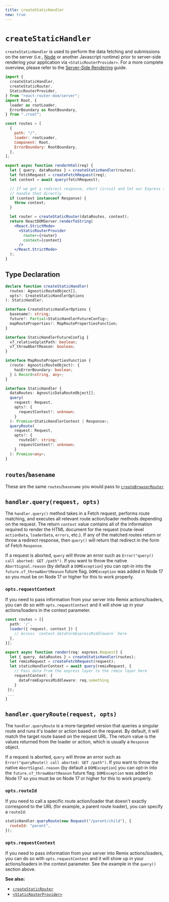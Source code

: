 ```yaml
---
title: createStaticHandler
new: true
---
```


# `createStaticHandler`

`createStaticHandler` is used to perform the data fetching and submissions on the server (i.e., [Node][node] or another Javascript runtime) prior to server-side rendering your application via `<StaticRouterProvider>`. For a more complete overview, please refer to the [Server-Side Rendering][ssr] guide.

```jsx lines=[2,21-23]
import {
  createStaticHandler,
  createStaticRouter,
  StaticRouterProvider,
} from "react-router-dom/server";
import Root, {
  loader as rootLoader,
  ErrorBoundary as RootBoundary,
} from "./root";

const routes = [
  {
    path: "/",
    loader: rootLoader,
    Component: Root,
    ErrorBoundary: RootBoundary,
  },
];

export async function renderHtml(req) {
  let { query, dataRoutes } = createStaticHandler(routes);
  let fetchRequest = createFetchRequest(req);
  let context = await query(fetchRequest);

  // If we got a redirect response, short circuit and let our Express server
  // handle that directly
  if (context instanceof Response) {
    throw context;
  }

  let router = createStaticRouter(dataRoutes, context);
  return ReactDOMServer.renderToString(
    <React.StrictMode>
      <StaticRouterProvider
        router={router}
        context={context}
      />
    </React.StrictMode>
  );
}
```

## Type Declaration

```ts
declare function createStaticHandler(
  routes: AgnosticRouteObject[],
  opts?: CreateStaticHandlerOptions
): StaticHandler;

interface CreateStaticHandlerOptions {
  basename?: string;
  future?: Partial<StaticHandlerFutureConfig>;
  mapRouteProperties?: MapRoutePropertiesFunction;
}

interface StaticHandlerFutureConfig {
  v7_relativeSplatPath: boolean;
  v7_throwAbortReason: boolean;
}

interface MapRoutePropertiesFunction {
  (route: AgnosticRouteObject): {
    hasErrorBoundary: boolean;
  } & Record<string, any>;
}

interface StaticHandler {
  dataRoutes: AgnosticDataRouteObject[];
  query(
    request: Request,
    opts?: {
      requestContext?: unknown;
    }
  ): Promise<StaticHandlerContext | Response>;
  queryRoute(
    request: Request,
    opts?: {
      routeId?: string;
      requestContext?: unknown;
    }
  ): Promise<any>;
}
```

## `routes`/`basename`

These are the same `routes`/`basename` you would pass to [`createBrowserRouter`][createbrowserrouter]

## `handler.query(request, opts)`

The `handler.query()` method takes in a Fetch request, performs route matching, and executes all relevant route action/loader methods depending on the request. The return `context` value contains all of the information required to render the HTML document for the request (route-level `actionData`, `loaderData`, `errors`, etc.). If any of the matched routes return or throw a redirect response, then `query()` will return that redirect in the form of Fetch `Response`.

If a request is aborted, `query` will throw an error such as `Error("query() call aborted: GET /path")`. If you want to throw the native `AbortSignal.reason` (by default a `DOMException`) you can opt-in into the `future.v7_throwAbortReason` future flag. `DOMException` was added in Node 17 so you must be on Node 17 or higher for this to work properly.

### `opts.requestContext`

If you need to pass information from your server into Remix actions/loaders, you can do so with `opts.requestContext` and it will show up in your actions/loaders in the context parameter.

```ts
const routes = [{
  path: '/',
  loader({ request, context }) {
    // Access `context.dataFormExpressMiddleware` here
  },
}];

export async function render(req: express.Request) {
  let { query, dataRoutes } = createStaticHandler(routes);
  let remixRequest = createFetchRequest(request);
  let staticHandlerContext = await query(remixRequest, {
    // Pass data from the express layer to the remix layer here
    requestContext: {
      dataFromExpressMiddleware: req.something
    }
 });
 ...
}
```

## `handler.queryRoute(request, opts)`

The `handler.queryRoute` is a more-targeted version that queries a singular route and runs it's loader or action based on the request. By default, it will match the target route based on the request URL. The return value is the values returned from the loader or action, which is usually a `Response` object.

If a request is aborted, `query` will throw an error such as `Error("queryRoute() call aborted: GET /path")`. If you want to throw the native `AbortSignal.reason` (by default a `DOMException`) you can opt-in into the `future.v7_throwAbortReason` future flag. `DOMException` was added in Node 17 so you must be on Node 17 or higher for this to work properly.

### `opts.routeId`

If you need to call a specific route action/loader that doesn't exactly correspond to the URL (for example, a parent route loader), you can specify a `routeId`:

```js
staticHandler.queryRoute(new Request("/parent/child"), {
  routeId: "parent",
});
```

### `opts.requestContext`

If you need to pass information from your server into Remix actions/loaders, you can do so with `opts.requestContext` and it will show up in your actions/loaders in the context parameter. See the example in the `query()` section above.

**See also:**

- [`createStaticRouter`][createstaticrouter]
- [`<StaticRouterProvider>`][staticrouterprovider]

[node]: https://nodejs.org/
[ssr]: ../guides/ssr
[createbrowserrouter]: ./create-browser-router
[createstaticrouter]: ../routers/create-static-router
[staticrouterprovider]: ../routers/static-router-provider
